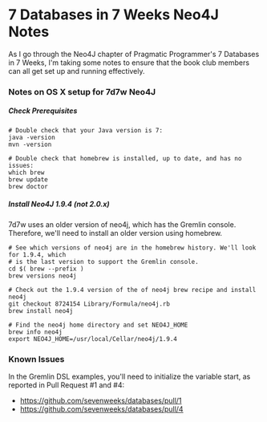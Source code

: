 # 7 Databases in 7 Weeks Neo4J Notes

As I go through the Neo4J chapter of Pragmatic Programmer's 7 Databases in 7 Weeks,
I'm taking some notes to ensure that the book club members can all get set up and
running effectively.

### Notes on OS X setup for 7d7w Neo4J

##### Check Prerequisites

    # Double check that your Java version is 7:
    java -version
    mvn -version

    # Double check that homebrew is installed, up to date, and has no issues:
    which brew
    brew update
    brew doctor

##### Install Neo4J 1.9.4 (not 2.0.x)

7d7w uses an older version of neo4j, which has the Gremlin console. Therefore, we'll
need to install an older version using homebrew.

    # See which versions of neo4j are in the homebrew history. We'll look for 1.9.4, which
    # is the last version to support the Gremlin console.
    cd $( brew --prefix )
    brew versions neo4j

    # Check out the 1.9.4 version of the of neo4j brew recipe and install neo4j
    git checkout 8724154 Library/Formula/neo4j.rb
    brew install neo4j

    # Find the neo4j home directory and set NEO4J_HOME
    brew info neo4j
    export NEO4J_HOME=/usr/local/Cellar/neo4j/1.9.4

### Known Issues

In the Gremlin DSL examples, you'll need to initialize the variable start, as reported in Pull Request #1 and #4:
* https://github.com/sevenweeks/databases/pull/1
* https://github.com/sevenweeks/databases/pull/4

